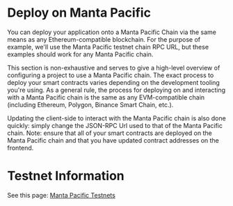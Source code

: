 # Deploy on Manta Pacific

You can deploy your application onto a Manta Pacific Chain via the same means as any Ethereum-compatible blockchain. For the purpose of example, we'll use the Manta Pacific testnet chain RPC URL, but these examples should work for any Manta Pacific chain.

This section is non-exhaustive and serves to give a high-level overview of configuring a project to use a Manta Pacific chain. The exact process to deploy your smart contracts varies depending on the development tooling you're using. As a general rule, the process for deploying on and interacting with a Manta Pacific chain is the same as any EVM-compatible chain (including Ethereum, Polygon, Binance Smart Chain, etc.).

Updating the client-side to interact with the Manta Pacific chain is also done quickly: simply change the JSON-RPC Url used to that of the Manta Pacific chain. Note: ensure that all of your smart contracts are deployed on the Manta Pacific chain and that you have updated contract addresses on the frontend.


# Testnet Information
See this page: [Manta Pacific Testnets](https://pacific.manta.network/)